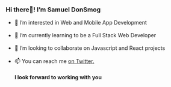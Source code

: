 <h3>Hi there👋! I’m Samuel DonSmog</h3>
<ul>
  <li>👀 I’m interested in Web and Mobile App Development</li><br>
  <li>🌱 I’m currently learning to be a Full Stack Web Developer</li><br>
  <li>💞️ I’m looking to collaborate on Javascript and React projects</li><br>
<li>📫 You can reach me <a href="https://twitter.com/real_DonSmog">on Twitter.</a></li>
  <h4>I look forward to working with you</h4>

<!---
DonSmog/DonSmog is a ✨ special ✨ repository because its `README.md` (this file) appears on your GitHub profile.
You can click the Preview link to take a look at your changes.
--->
